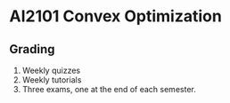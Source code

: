 # AI2101 Convex Optimization
## Grading
1. Weekly quizzes
2. Weekly tutorials
3. Three exams, one at the end of each semester.